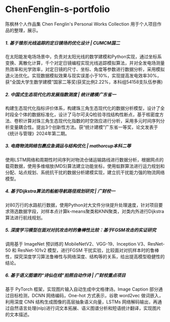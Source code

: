 # ChenFenglin-s-portfolio
陈枫林个人作品集 Chen Fenglin's Personal Works Collection
用于个人项目作品的整理，展示。
##### 1. 基于锥形光线追踪的定日镜场的优化设计 | CUMCM国二
在太阳能发电场场景中，负责对太阳光线的数学建模和Python实现，通过坐标系变换、离散化计算，千个对定日镜编程实现光线追踪模拟算法，并对全发电场测量热效率和光学效率，对定日镜的尺寸、坐标、角度等参数进行数据分析，采用模拟退火法优化。实现数据模拟效果与现实误差小于10%，实现提高发电效率30%，获“全国大学生数学建模”国家二等奖(获奖比例2.22%，本科组54158支队伍参赛)
##### 2. 中国式生态现代化的发展指数测度 | 统计建模广东省一
构建生态现代化指标评价体系，构建珠三角生态现代化的数据分析模型，设计了全时段全个体的数据标准化，设计了马尔可夫Q检验寻找结构性断点，基于核密度方法、卷积计算对珠三角生态现代化指数的时空效应进行分析，采用多元时间序列分析变量耦合性。提出3个创新性方法。获“统计建模”广东省一等奖，论文发表于《统计与管理》2024年第二期。
##### 3. 电商物流网络包裹应急调运与结构优化 | mathorcup本科二等
使用LSTM网络和周期性时间序列对物流仓储运输路线进行数据分析，根据网点的载荷数据，使用多维缩放(MDS)算法建立功能坐标，使用蚁群算法进行运力规划和分配、站点规划、系统抗干扰的数据分析建模实现，建立抗干扰能力强的物流网络模型。
##### 4. 基于Dijkstra算法的船舶导航路径规划研究 | 广财校一 
对80万行的水路航行数据，使用Python对大文件分块提升处理速度，针对项目要求筛选数据字段，对样本点计算k-means聚类和KNN聚类，对类内外进行Dijkstra 算法进行航线规划。
##### 5. 深度学习模型在面对对抗攻击时的鲁棒性比较：基于FGSM攻击的实证研究
调用基于 ImageNet 预训练的 MobileNetV2、VGG-19、Inception V3、ResNet-50 和 ResNet-101v2 模型，进行FGSM 干扰实验，比较面对对抗样本时的鲁棒性，探究深度学习算法鲁棒性与网络深度、结构等的关系，给出提高模型稳健性的结论。
##### 6. 基于语义图谱的“诗仙在线”拍照自动作诗 | 广财校重点项目
基于 PyTorch 框架，实现图片输入自动生成中文格律诗。Image Caption 部分通过目标检测，DCNN 网络编码，One-hot 方式表示，谷歌 word2vec 做词嵌入，利用深度 CNN 结构生成图像的高层抽象语义向量，LSTMs 网络解码输出，再通过自然语言处理(nlp)进行词文本拓展、语义图谱分析和短语统计翻译，实现图片的文本描述。
